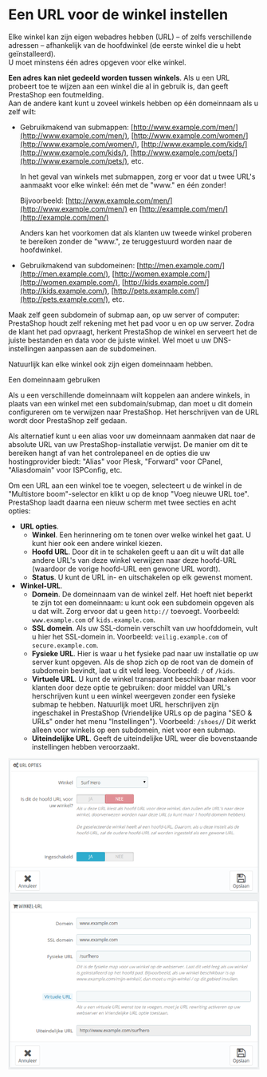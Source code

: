 # Een URL voor de winkel instellen

Elke winkel kan zijn eigen webadres hebben (URL) – of zelfs verschillende adressen – afhankelijk van de hoofdwinkel (de eerste winkel die u hebt geïnstalleerd).\
U moet minstens één adres opgeven voor elke winkel.

**Een adres kan niet gedeeld worden tussen winkels**. Als u een URL probeert toe te wijzen aan een winkel die al in gebruik is, dan geeft PrestaShop een foutmelding.\
Aan de andere kant kunt u zoveel winkels hebben op één domeinnaam als u zelf wilt:

*   Gebruikmakend van submappen: [http://www.example.com/men/](http://www.example.com/men/), [http://www.example.com/women/](http://www.example.com/women/), [http://www.example.com/kids/](http://www.example.com/kids/), [http://www.example.com/pets/](http://www.example.com/pets/), etc.

    In het geval van winkels met submappen, zorg er voor dat u twee URL's aanmaakt voor elke winkel: één met de "www." en één zonder!

    Bijvoorbeeld: [http://www.example.com/men/](http://www.example.com/men/) en [http://example.com/men/](http://example.com/men/)

    Anders kan het voorkomen dat als klanten uw tweede winkel proberen te bereiken zonder de "www.", ze teruggestuurd worden naar de hoofdwinkel.
* Gebruikmakend van subdomeinen: [http://men.example.com/](http://men.example.com/), [http://women.example.com/](http://women.example.com/), [http://kids.example.com/](http://kids.example.com/), [http://pets.example.com/](http://pets.example.com/), etc.

Maak zelf geen subdomein of submap aan, op uw server of computer: PrestaShop houdt zelf rekening met het pad voor u en op uw server. Zodra de klant het pad opvraagt, herkent PrestaShop de winkel en serveert het de juiste bestanden en data voor de juiste winkel. Wel moet u uw DNS-instellingen aanpassen aan de subdomeinen.

Natuurlijk kan elke winkel ook zijn eigen domeinnaam hebben.

Een domeinnaam gebruiken

Als u een verschillende domeinnaam wilt koppelen aan andere winkels, in plaats van een winkel met een subdomain/submap, dan moet u dit domein configureren om te verwijzen naar PrestaShop. Het herschrijven van de URL wordt door PrestaShop zelf gedaan.

Als alternatief kunt u een alias voor uw domeinnaam aanmaken dat naar de absolute URL van uw PrestaShop-installatie verwijst. De manier om dit te bereiken hangt af van het controlepaneel en de opties die uw hostingprovider biedt: "Alias" voor Plesk, "Forward" voor CPanel, "Aliasdomain" voor ISPConfig, etc.

Om een URL aan een winkel toe te voegen, selecteert u de winkel in de "Multistore boom"-selector en klikt u op de knop "Voeg nieuwe URL toe". PrestaShop laadt daarna een nieuw scherm met twee secties en acht opties:

* **URL opties**.
  * **Winkel**. Een herinnering om te tonen over welke winkel het gaat. U kunt hier ook een andere winkel kiezen.
  * **Hoofd URL**. Door dit in te schakelen geeft u aan dit u wilt dat alle andere URL's van deze winkel verwijzen naar deze hoofd-URL (waardoor de vorige hoofd-URL een gewone URL wordt).
  * **Status**. U kunt de URL in- en uitschakelen op elk gewenst moment.
* **Winkel-URL**.
  * **Domein**. De domeinnaam van de winkel zelf. Het hoeft niet beperkt te zijn tot een domeinnaam: u kunt ook een subdomein opgeven als u dat wilt. Zorg ervoor dat u geen `http://` toevoegt. Voorbeeld: `www.example.com` of `kids.example.com`.
  * **SSL domein**. Als uw SSL-domein verschilt van uw hoofddomein, vult u hier het SSL-domein in. Voorbeeld: `veilig.example.com` of `secure.example.com`.
  * **Fysieke URL**. Hier is waar u het fysieke pad naar uw installatie op uw server kunt opgeven. Als de shop zich op de root van de domein of subdomein bevindt, laat u dit veld leeg. Voorbeeld: `/` of `/kids`.
  * **Virtuele URL**. U kunt de winkel transparant beschikbaar maken voor klanten door deze optie te gebruiken: door middel van URL's herschrijven kunt u een winkel weergeven zonder een fysieke submap te hebben. Natuurlijk moet URL herschrijven zijn ingeschakel in PrestaShop (Vriendelijke URLs op de pagina "SEO & URLs" onder het menu "Instellingen"). Voorbeeld: `/shoes/`/ Dit werkt alleen voor winkels op een subdomein, niet voor een submap.
  * **Uiteindelijke URL**. Geeft de uiteindelijke URL weer die bovenstaande instellingen hebben veroorzaakt.

![](../../../.gitbook/assets/41418884.png)

